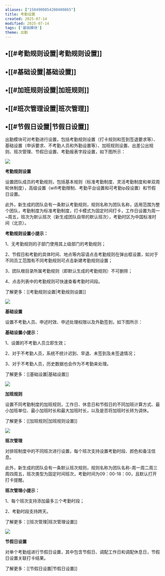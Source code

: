 ```yaml
---
aliases: ["1584900854200400865"]
title: 考勤设置
created: 2025-07-14
modified: 2025-07-14
tags: ['基础模块']
theme: 出勤
---
```


## •[[#考勤规则设置|考勤规则设置]]

## •[[#基础设置|基础设置]]

## •[[#加班规则设置|加班规则]]

## •[[#班次管理设置|班次管理]]

## •[[#节假日设置|节假日设置]]

出勤模块可对考勤进行设置，包括考勤规则设置（打卡规则和签到签退要求等）、基础设置（申诉要求、不考勤人员和外勤设置等）、加班规则设置、出差公出规则、班次管理、节假日设置、考勤报表字段设置，如下图所示：

![](https://myhelpdoc.oss-cn-heyuan.aliyuncs.com/mdimages/c0cbd08e417099ddbb175128a2f68d71.jpg)

**考勤规则设置**

设置团队成员的考勤规则，包括基本规则（标准考勤制度、灵活考勤制度和单双周轮休制度），高级设置（wifi考勤限制、考勤平台设置和可考勤ip段设置）和节假日设置。

此外，新生成的团队会有一条默认考勤规则，规则名称为团队名称，适用范围为整个团队，考勤制度为标准考勤制度，打卡模式为固定时间打卡，工作日设置为周一~周五，班次为默认班次（新生成团队自带的默认班次），考勤时区为中国标准时间（北京）。

**考勤规则设置小提示：**

1、无考勤规则的子部门使用其上级部门的考勤规则；

2、节假日和考勤的具体时间、地点等内容请点击考勤规则在弹出框设置，如对于不同员工范围有不同考勤规则可点击新建考勤规则设置；

3、团队根目录所属考勤规则（即默认生成的考勤规则）不可删除；

4、点击列表中的考勤规则可快速查看考勤时间段。

了解更多：[[考勤规则设置|考勤规则设置]]

![](https://myhelpdoc.oss-cn-heyuan.aliyuncs.com/mdimages/64546a2607781e801e4143c19c47b9a7.jpg)

**基础设置**

设置不考勤人员、申述时效、申述处理权限以及外勤签到，如下图所示：

**基础设置小提示：**

1、设置的不考勤人员立即生效；

2、对于不考勤人员，系统不统计迟到、早退、未签到及未签退情况；

3、对于不考勤人员，历史数据也会作为不考勤来处理。

了解更多：[[基础设置|基础设置]]

![](https://myhelpdoc.oss-cn-heyuan.aliyuncs.com/mdimages/5ac7e09bddb84e433e7895ee0fb7ca5c.jpg)

**加班规则**

设置不同考勤制度的加班规则，工作日、休息日和节假日的不同加班计算方式、最小加班单位、最小加班时长和最大加班时长，以及是否将加班时长转为调休。

了解更多：[[加班规则|加班规则设置]]

**![](https://myhelpdoc.oss-cn-heyuan.aliyuncs.com/mdimages/7c8e397f07e808f37c2456f2fa22fb43.jpg)**

**班次管理**

对排班制度中的不同班次进行设置，每个班次支持设置考勤时段、颜色和备注信息。

此外，新生成的团队会有一条默认班次规则，规则名称为团队名称-周一周二周三周四周五，班次类型为固定时间班次，考勤时间为09：00-18：00，且默认打开打卡提醒。

**班次管理小提示：**

1、每个班次支持添加最多三个考勤时段；

2、考勤时段支持跨天。

了解更多：[[班次管理|班次管理设置]]

![](https://myhelpdoc.oss-cn-heyuan.aliyuncs.com/mdimages/64ad426755fd1e19094b6e7b3a46df8a.jpg)

**节假日设置**

对单个考勤组进行节假日设置，其中包含节假日、调配工作日和调配休息日，节假日设置关联打卡结果。

了解更多：[[节假日设置|节假日设置]]

